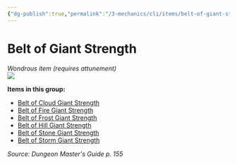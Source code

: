 ```yaml
---
{"dg-publish":true,"permalink":"/3-mechanics/cli/items/belt-of-giant-strength/","tags":["ttrpg-cli/compendium/src/5e/dmg","ttrpg-cli/item/attunement/required","ttrpg-cli/item/rarity/varies"],"noteIcon":""}
---
```


# Belt of Giant Strength
*Wondrous item (requires attunement)*  
![](3-Mechanics/CLI/items/img/belt-of-giant-strength.webp#right)


**Items in this group:**

- [Belt of Cloud Giant Strength](3-Mechanics/CLI/items/belt-of-cloud-giant-strength.md)
- [Belt of Fire Giant Strength](3-Mechanics/CLI/items/belt-of-fire-giant-strength.md)
- [Belt of Frost Giant Strength](3-Mechanics/CLI/items/belt-of-frost-giant-strength.md)
- [Belt of Hill Giant Strength](3-Mechanics/CLI/items/belt-of-hill-giant-strength.md)
- [Belt of Stone Giant Strength](3-Mechanics/CLI/items/belt-of-stone-giant-strength.md)
- [Belt of Storm Giant Strength](3-Mechanics/CLI/items/belt-of-storm-giant-strength.md)

*Source: Dungeon Master's Guide p. 155*